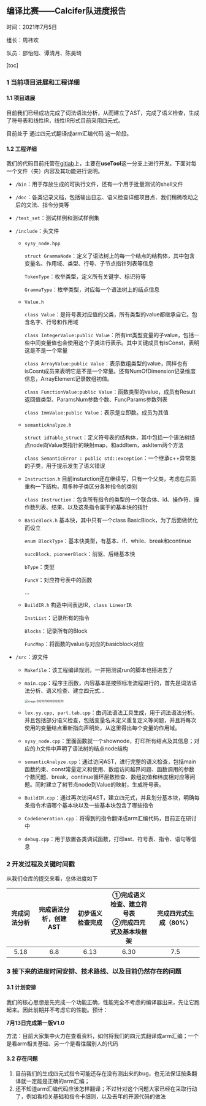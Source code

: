 ## 编译比赛——Calcifer队进度报告

时间：2021年7月5日

组长：周祎欢

队员：邵怡阳、谭清月、陈昊琦

[toc]

### 1 当前项目进展和工程详细

#### 1.1 项目进展

目前我们已经成功完成了词法语法分析，从而建立了AST，完成了语义检查，生成了符号表和线性IR，线性IR形式目前采用四元式。

目前处于 通过四元式翻译成arm汇编代码 这一阶段。

#### 1.2 工程详细

我们的代码目前托管在[gitlab](https://gitlab.eduxiji.net/calcifer/calcifercompiler/-/tree/useTool)上，主要在**useTool**这一分支上进行开发。下面对每一个文件（夹）内容及其功能进行说明。

- `/bin`：用于存放生成的可执行文件，还有一个用于批量测试的shell文件

- `/doc`：各类记录文档，包括输出日志、语义检查详细项目点、我们稍微改动之后的文法、指令分类等

- `/test_set`：测试样例和测试样例集

- `/include`：头文件

  - `sysy_node.hpp`

    `struct GrammaNode`：定义了语法树上的每一个结点的结构体，其中包含变量名、作用域、类型、行号、子节点指针列表等信息

    `TokenType`：枚举类型，定义所有关键字、标识符等

    `GrammaType`：枚举类型，对应每一个语法树上的结点信息

  - `Value.h`

    `class Value`：是符号表对应值的父类，所有类型的value都继承自它。包含名字、行号和作用域

    `class IntegerValue:public Value`：所有int类型变量的子value，包括一些中间变量值也会使用这个子类进行表示。其中关键成员有isConst，表明这是不是一个常量

    `class ArrayValue:public Value`：表示数组类型的value，同样也有isCosnt成员来表明它是不是一个常量。还有NumOfDimension记录维度信息，ArrayElement记录数组初值。

    `class FunctionValue:public Value`：函数类型的value，成员有Result返回值类型、ParamsNum参数个数、FuncParams参数列表

    `class ImmValue:public Value`：表示是立即数。成员为其值

  - `semanticAnalyze.h`

    `struct idTable_struct`：定义符号表的结构体，其中包括一个语法树结点node向Value类指针的映射map，和addItem，askItem两个方法

    `class SemanticError : public std::exception`：一个继承c++异常类的子类，用于提示发生了语义错误

  - `Instruction.h` 目前insturction还在继续写，只有一个父类，考虑在后面重构一下结构，用多种子类区分各种指令的类别

    `class Instruction`：包含所有指令的类型的一个联合体、id、操作符、操作数列表、结果、以及这条指令属于的基本快的指针

  - `BasicBlock.h` 基本快，其中只有一个class BasicBlock，为了后面做优化而设立

    `enum BlockType`：基本快类型，有基本、if、while、break和continue

    `succBlock、pioneerBlock`：前驱、后继基本快

    `bType`：类型

    `FuncV`：对应符号表中的函数

    ...

  - `BuildIR.h` 构造中间表达IR，`class LinearIR`

    `InstList`：记录所有的指令

    `Blocks`：记录所有的Block

    `FuncMap`：将函数的value与对应的basicblock对应

- `/src`：源文件

  - `Makefile`：该工程编译规则，一并把测试run的脚本也搭进去了

  - `main.cpp`：程序主函数，内容基本是按照标准流程进行的，首先是词法语法分析、语义检查、建立四元式...

    <img src="C:\Users\Neho\AppData\Roaming\Typora\typora-user-images\image-20210706092928210.png" alt="image-20210706092928210" style="zoom:50%;" />

  - `lex.yy.cpp, part.tab.cpp`：由词法语法工具生成，用于词法语法分析。并且包括部分语义检查，包括变量名未定义重复定义等问题，并且将每次使用的变量结点重新指向声明处，从这里得出每个变量的作用域。

  - `sysy_node.cpp`：里面函数就一个shownode，打印所有结点及其信息；对应的.h文件中声明了语法树的结点node结构

  - `semanticAnalyze.cpp`：通过访问AST，进行完整的语义检查，包括main函数约束、const常量定义和使用、数组访问越界问题、函数调用的参数个数问题、break，continue循环层数检查、数组初值和纬度相对应等问题。同时建立了树节点node到Value的映射，生成符号表。

  - `BuildIR.cpp`：通过再次访问AST，建立四元式，并且划分基本块，明确每条指令术语哪个基本块以及一些基本块包含了哪些指令

  - `CodeGeneration.cpp`：将得到的指令翻译成arm汇编代码，目前正在研讨中

  - `debug.cpp`：用于放置各类调试函数，打印ast、符号表、指令、语句等信息

### 2 开发过程及关键时间戳

从我们仓库的提交来看，总体进度如下

| 完成词法分析 | 完成语法分析，创建AST | 初步语义检查完成 | ①完成语义检查、建立符号表<br />②完成四元式及基本块框架 | 完成四元式生成（80%） |
| :----------: | :-------------------: | :--------------: | :----------------------------------------------------: | :-------------------: |
|     5.18     |          6.8          |       6.13       |                          6.30                          |          7.5          |

### 3 接下来的进度时间安排、技术路线、以及目前仍然存在的问题

#### 3.1 计划安排

我们的核心思想是先完成一个功能正确，性能完全不考虑的编译器出来，先让它跑起来。因此前期并不考虑它的性能。预计：

**7月13日完成第一版V1.0**

方法：目前大家集中火力在查看资料，如何将我们的四元式翻译成arm汇编；一个是看arm相关基础、另一个是看往届别人的代码

#### 3.2 存在问题

1. 目前我们的生成四元式指令可能还存在没有测出来的bug，也无法保证按条翻译就一定能是正确的arm汇编；
2. 还不知道arm汇编代码应该怎样翻译；不过针对这个问题大家已经在采取行动了，例如看相关基础和指令卡细则，以及去年的开源代码的做法